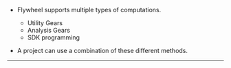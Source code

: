 * Flywheel supports multiple types of computations. 
    * Utility Gears
    * Analysis Gears
    * SDK programming 

* A project can use a combination of these different methods.

***

